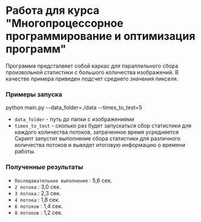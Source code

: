 # Работа для курса "Многопроцессорное программирование и оптимизация программ"

Программа предсталвяет собой каркас для параллельного сбора произвольной статистики с большого количества изображений. В качестве примера приведен подсчет среднего значения пикселя.

### Примеры запуска

python main.py --data_folder=./data --times_to_test=5
- `data_folder` - путь до папки с изображениями
- `times_to_test` - сколько раз будет запускаться сбор статистики для каждого количества потоков, затраченное время усредняется
Скрипт запустит выполнение сбора статистики для различного количества потоков и выведет итоговую информацию о времени работы.

### Полученные результаты

- `Последовательное выполнение` : 5,6 сек.
- `2 потока` : 3,0 сек.
- `3 потока` : 2,3 сек.
- `4 потока` : 1,8 сек.
- `6 потоков` : 1,4 сек.
- `8 потоков` : 1,2 сек.
